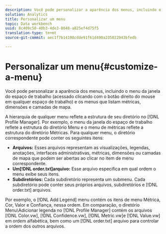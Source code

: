 ```yaml
---
description: Você pode personalizar a aparência dos menus, incluindo o menu da janela do espaço de trabalho (acessado clicando com o botão direito do mouse em qualquer espaço de trabalho) e os menus que listam métricas, dimensões e camadas de mapa.
solution: Analytics
title: Personalizar um menu
topic: Data workbench
uuid: 8c409c50-40b3-4de3-8048-a825ef4d75f5
translation-type: tm+mt
source-git-commit: aec1f7b14198cdde91f61d490a235022943bfedb

---
```



# Personalizar um menu{#customize-a-menu}

Você pode personalizar a aparência dos menus, incluindo o menu da janela do espaço de trabalho (acessado clicando com o botão direito do mouse em qualquer espaço de trabalho) e os menus que listam métricas, dimensões e camadas de mapa.

A hierarquia de qualquer menu reflete a estrutura de seu diretório no [!DNL Profile Manager]. Por exemplo, o menu da janela do espaço de trabalho reflete a estrutura do diretório Menu e o menu de métricas reflete a estrutura do diretório Métricas. Para qualquer menu, o diretório correspondente pode conter os seguintes itens:

* **Arquivos:** Esses arquivos representam as visualizações, legendas, anotações, interfaces administrativas, métricas, dimensões ou camadas de mapa que podem ser abertas ao clicar no item de menu correspondente.
* **Um[!DNL order.txt]arquivo:** Esse arquivo especifica em qual ordem o menu exibe seus itens.
* **Subdiretórios:** Cada subdiretório representa um submenu. Cada subdiretório pode conter seus próprios arquivos, subdiretórios e [!DNL order.txt] arquivos.

Por exemplo, o [!DNL Add Legend] menu contém os itens de menu Métrica, Cor, Valor e Confiança, nessa ordem. Em comparação, o diretório Menu\Adicionar legenda no [!DNL Profile Manager] contém os arquivos [!DNL Color.vw], [!DNL Confidence.vw], [!DNL Metric.vw]e [!DNL Value.vw] em ordem alfabética, bem como um [!DNL order.txt] arquivo para controlar a ordem dos outros arquivos.
